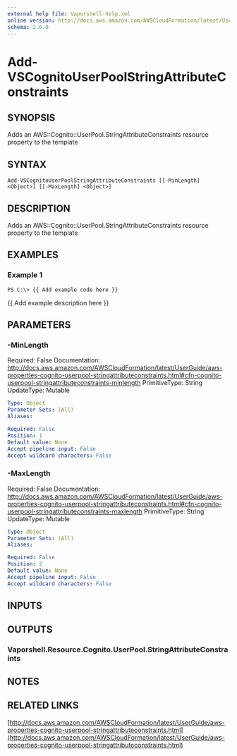 ```yaml
---
external help file: Vaporshell-help.xml
online version: http://docs.aws.amazon.com/AWSCloudFormation/latest/UserGuide/aws-properties-cognito-userpool-stringattributeconstraints.html
schema: 2.0.0
---
```


# Add-VSCognitoUserPoolStringAttributeConstraints

## SYNOPSIS
Adds an AWS::Cognito::UserPool.StringAttributeConstraints resource property to the template

## SYNTAX

```
Add-VSCognitoUserPoolStringAttributeConstraints [[-MinLength] <Object>] [[-MaxLength] <Object>]
```

## DESCRIPTION
Adds an AWS::Cognito::UserPool.StringAttributeConstraints resource property to the template

## EXAMPLES

### Example 1
```
PS C:\> {{ Add example code here }}
```

{{ Add example description here }}

## PARAMETERS

### -MinLength
Required: False
Documentation: http://docs.aws.amazon.com/AWSCloudFormation/latest/UserGuide/aws-properties-cognito-userpool-stringattributeconstraints.html#cfn-cognito-userpool-stringattributeconstraints-minlength
PrimitiveType: String
UpdateType: Mutable

```yaml
Type: Object
Parameter Sets: (All)
Aliases: 

Required: False
Position: 1
Default value: None
Accept pipeline input: False
Accept wildcard characters: False
```

### -MaxLength
Required: False
Documentation: http://docs.aws.amazon.com/AWSCloudFormation/latest/UserGuide/aws-properties-cognito-userpool-stringattributeconstraints.html#cfn-cognito-userpool-stringattributeconstraints-maxlength
PrimitiveType: String
UpdateType: Mutable

```yaml
Type: Object
Parameter Sets: (All)
Aliases: 

Required: False
Position: 2
Default value: None
Accept pipeline input: False
Accept wildcard characters: False
```

## INPUTS

## OUTPUTS

### Vaporshell.Resource.Cognito.UserPool.StringAttributeConstraints

## NOTES

## RELATED LINKS

[http://docs.aws.amazon.com/AWSCloudFormation/latest/UserGuide/aws-properties-cognito-userpool-stringattributeconstraints.html](http://docs.aws.amazon.com/AWSCloudFormation/latest/UserGuide/aws-properties-cognito-userpool-stringattributeconstraints.html)

